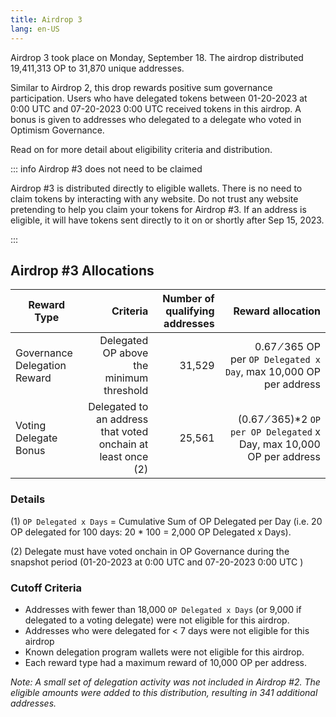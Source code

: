 ```yaml
---
title: Airdrop 3
lang: en-US
---
```


Airdrop 3 took place on Monday, September 18. The airdrop distributed 19,411,313 OP to 31,870 unique addresses. 

Similar to Airdrop 2, this drop rewards positive sum governance participation. Users who have delegated tokens between 01-20-2023 at 0:00 UTC and 07-20-2023 0:00 UTC received tokens in this airdrop. A bonus is given to addresses who delegated to a delegate who voted in Optimism Governance. 

Read on for more detail about eligibility criteria and distribution.

::: info Airdrop #3 does not need to be claimed

Airdrop #3 is distributed directly to eligible wallets. There is no need to claim tokens by interacting with any website. Do not trust any website pretending to help you claim your tokens for Airdrop #3. If an address is eligible, it will have tokens sent directly to it on or shortly after Sep 15, 2023.

:::

## Airdrop #3 Allocations

| Reward Type | Criteria | Number of qualifying addresses | Reward allocation
| - | -: | -: | -:
| Governance Delegation Reward | Delegated OP above the minimum threshold | 31,529 | 0.67 ⁄ 365 OP per `OP Delegated x Day`, max 10,000 OP per address
| Voting Delegate Bonus | Delegated to an address that voted onchain at least once (2) | 25,561 | (0.67 ⁄ 365)*2 `OP per OP Delegated` x Day, max 10,000 OP per address

### Details

(1) `OP Delegated x Days` = Cumulative Sum of OP Delegated per Day (i.e. 20 OP delegated for 100 days: 20 * 100 = 2,000 OP Delegated x Days).

(2) Delegate must have voted onchain in OP Governance during the snapshot period (01-20-2023 at 0:00 UTC and 07-20-2023 0:00 UTC )

### Cutoff Criteria

- Addresses with fewer than 18,000 `OP Delegated x Days` (or 9,000 if delegated to a voting delegate) were not eligible for this airdrop.
- Addresses who were delegated for < 7 days were not eligible for this airdrop
- Known delegation program wallets were not eligible for this airdrop.
- Each reward type had a maximum reward of 10,000 OP per address.

*Note: A small set of delegation activity was not included in Airdrop #2. The eligible amounts were added to this distribution, resulting in 341 additional addresses.*